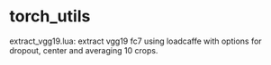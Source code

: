 # torch_utils

extract_vgg19.lua: extract vgg19 fc7 using loadcaffe with options for dropout, center and averaging 10 crops.